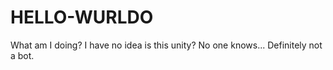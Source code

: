 # HELLO-WURLDO
What am I doing? I have no idea is this unity? No one knows... Definitely not a bot.
